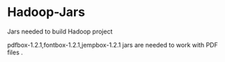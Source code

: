 # Hadoop-Jars
Jars needed to build Hadoop project


pdfbox-1.2.1,fontbox-1.2.1,jempbox-1.2.1 jars are needed to work with PDF files .
